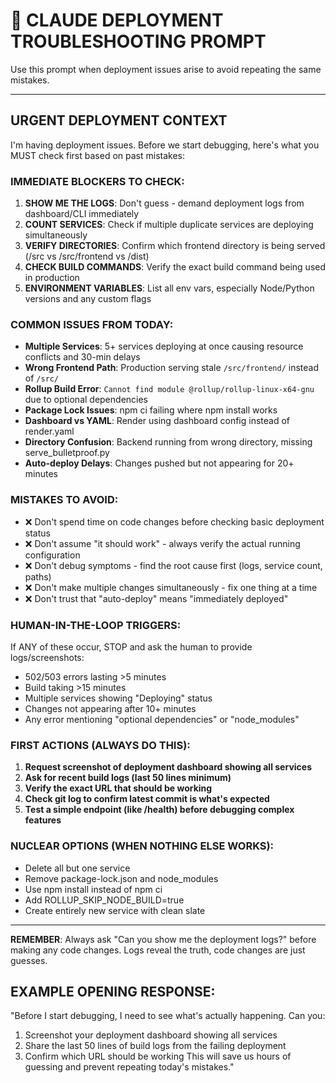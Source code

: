 # 🚨 CLAUDE DEPLOYMENT TROUBLESHOOTING PROMPT

Use this prompt when deployment issues arise to avoid repeating the same mistakes.

---

## URGENT DEPLOYMENT CONTEXT

I'm having deployment issues. Before we start debugging, here's what you MUST check first based on past mistakes:

### IMMEDIATE BLOCKERS TO CHECK:
1. **SHOW ME THE LOGS**: Don't guess - demand deployment logs from dashboard/CLI immediately
2. **COUNT SERVICES**: Check if multiple duplicate services are deploying simultaneously 
3. **VERIFY DIRECTORIES**: Confirm which frontend directory is being served (/src vs /src/frontend vs /dist)
4. **CHECK BUILD COMMANDS**: Verify the exact build command being used in production
5. **ENVIRONMENT VARIABLES**: List all env vars, especially Node/Python versions and any custom flags

### COMMON ISSUES FROM TODAY:
- **Multiple Services**: 5+ services deploying at once causing resource conflicts and 30-min delays
- **Wrong Frontend Path**: Production serving stale `/src/frontend/` instead of `/src/`
- **Rollup Build Error**: `Cannot find module @rollup/rollup-linux-x64-gnu` due to optional dependencies
- **Package Lock Issues**: npm ci failing where npm install works
- **Dashboard vs YAML**: Render using dashboard config instead of render.yaml
- **Directory Confusion**: Backend running from wrong directory, missing serve_bulletproof.py
- **Auto-deploy Delays**: Changes pushed but not appearing for 20+ minutes

### MISTAKES TO AVOID:
- ❌ Don't spend time on code changes before checking basic deployment status
- ❌ Don't assume "it should work" - always verify the actual running configuration  
- ❌ Don't debug symptoms - find the root cause first (logs, service count, paths)
- ❌ Don't make multiple changes simultaneously - fix one thing at a time
- ❌ Don't trust that "auto-deploy" means "immediately deployed"

### HUMAN-IN-THE-LOOP TRIGGERS:
If ANY of these occur, STOP and ask the human to provide logs/screenshots:
- 502/503 errors lasting >5 minutes
- Build taking >15 minutes  
- Multiple services showing "Deploying" status
- Changes not appearing after 10+ minutes
- Any error mentioning "optional dependencies" or "node_modules"

### FIRST ACTIONS (ALWAYS DO THIS):
1. **Request screenshot of deployment dashboard showing all services**
2. **Ask for recent build logs (last 50 lines minimum)**  
3. **Verify the exact URL that should be working**
4. **Check git log to confirm latest commit is what's expected**
5. **Test a simple endpoint (like /health) before debugging complex features**

### NUCLEAR OPTIONS (WHEN NOTHING ELSE WORKS):
- Delete all but one service
- Remove package-lock.json and node_modules
- Use npm install instead of npm ci
- Add ROLLUP_SKIP_NODE_BUILD=true
- Create entirely new service with clean slate

---

**REMEMBER**: Always ask "Can you show me the deployment logs?" before making any code changes. Logs reveal the truth, code changes are just guesses.

## EXAMPLE OPENING RESPONSE:
"Before I start debugging, I need to see what's actually happening. Can you:
1. Screenshot your deployment dashboard showing all services
2. Share the last 50 lines of build logs from the failing deployment  
3. Confirm which URL should be working
This will save us hours of guessing and prevent repeating today's mistakes."